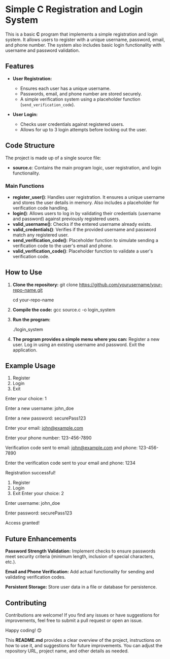 # Simple C Registration and Login System

This is a basic **C** program that implements a simple registration and login system. It allows users to register with a unique username, password, email, and phone number. The system also includes basic login functionality with username and password validation.

## Features

- **User Registration:**
  - Ensures each user has a unique username.
  - Passwords, email, and phone number are stored securely.
  - A simple verification system using a placeholder function (`send_verification_code`).

- **User Login:**
  - Checks user credentials against registered users.
  - Allows for up to 3 login attempts before locking out the user.

## Code Structure

The project is made up of a single source file:

- **source.c**: Contains the main program logic, user registration, and login functionality.

### Main Functions

- **register_user()**: Handles user registration. It ensures a unique username and stores the user details in memory. Also includes a placeholder for verification code handling.
- **login()**: Allows users to log in by validating their credentials (username and password) against previously registered users.
- **valid_username()**: Checks if the entered username already exists.
- **valid_credentials()**: Verifies if the provided username and password match any registered user.
- **send_verification_code()**: Placeholder function to simulate sending a verification code to the user's email and phone.
- **valid_verification_code()**: Placeholder function to validate a user's verification code.

## How to Use

1. **Clone the repository:**
   git clone https://github.com/yourusername/your-repo-name.git
   
   cd your-repo-name
   
2. **Compile the code:**
   gcc source.c -o login_system
   
3. **Run the program:**
   
   ./login_system
   
4. **The program provides a simple menu where you can:**
    Register a new user.
    Log in using an existing username and password.
    Exit the application.

## Example Usage

1. Register
2. Login
3. Exit
   
Enter your choice: 1

Enter a new username: john_doe

Enter a new password: securePass123

Enter your email: john@example.com

Enter your phone number: 123-456-7890

Verification code sent to email: john@example.com and phone: 123-456-7890

Enter the verification code sent to your email and phone: 1234

Registration successful!

1. Register
2. Login
3. Exit
Enter your choice: 2

Enter username: john_doe

Enter password: securePass123

Access granted!

## Future Enhancements
**Password Strength Validation:** Implement checks to ensure passwords meet security criteria (minimum length, inclusion of special characters, etc.).

**Email and Phone Verification:** Add actual functionality for sending and validating verification codes.

**Persistent Storage:** Store user data in a file or database for persistence.

## Contributing
Contributions are welcome! If you find any issues or have suggestions for improvements, feel free to submit a pull request or open an issue.

Happy coding! 😊

This **README.md** provides a clear overview of the project, instructions on how to use it, and suggestions for future improvements. You can adjust the repository URL, project name, and other details as needed.
